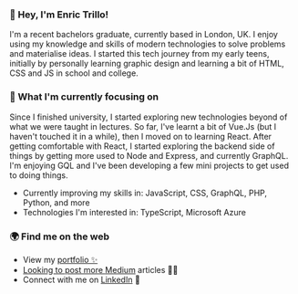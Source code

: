 ### 👋 Hey, I'm Enric Trillo!
I'm a recent bachelors graduate, currently based in London, UK. I enjoy using my knowledge and skills of modern technologies to solve problems and materialise ideas.
I started this tech journey from my early teens, initially by personally learning graphic design and learning a bit of HTML, CSS and JS in school and college.

### 🌱 What I'm currently focusing on
Since I finished university, I started exploring new technologies beyond of what we were taught in lectures. So far, I've learnt a bit of Vue.Js (but I haven't touched it in a while), then I moved on to learning React. After getting comfortable with React, I started exploring the backend side of things by getting more used to Node and Express, and currently GraphQL. I'm enjoying GQL and I've been developing a few mini projects to get used to doing things.
<br>
- Currently improving my skills in: JavaScript, CSS, GraphQL, PHP, Python, and more
- Technologies I'm interested in: TypeScript, Microsoft Azure

### 🌍 Find me on the web
- View my <a href='https://enrictrillo.com/'>portfolio ✨
- Looking to post more <a href="https://medium.com/@enrictrillo">Medium<a/> articles ✍🏾
- Connect with me on <a href="https://www.linkedin.com/in/enrictrillo/">LinkedIn<a/> 👥
